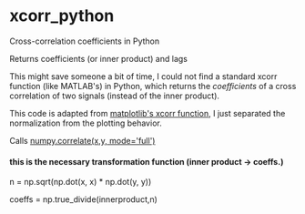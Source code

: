 # xcorr_python
Cross-correlation coefficients in Python

Returns coefficients (or inner product) and lags

This might save someone a bit of time, I could not find a standard xcorr function (like MATLAB's) in Python, which returns the *coefficients* of a cross correlation of two signals (instead of the inner product). 

This code is adapted from [matplotlib's xcorr function](https://matplotlib.org/examples/pylab_examples/xcorr_demo.html "matplotlib xcorr()"), I just separated the normalization from the plotting behavior.

Calls [numpy.correlate(x,y, mode='full')](https://docs.scipy.org/doc/numpy-1.13.0/reference/generated/numpy.correlate.html "numpy.correlate()")

#### this is the necessary transformation function (inner product -> coeffs.)
n = np.sqrt(np.dot(x, x) * np.dot(y, y)) 

coeffs = np.true_divide(innerproduct,n)
